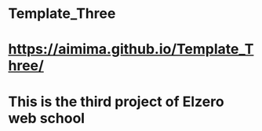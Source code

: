 # Template_Three

# https://aimima.github.io/Template_Three/

# This is the third project of Elzero web school
